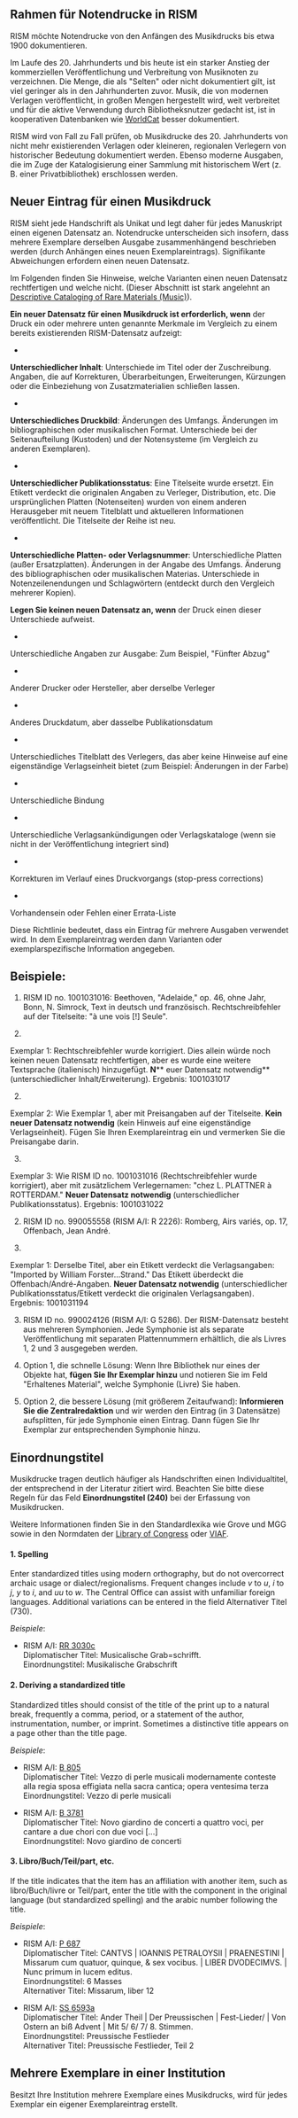 ## **Rahmen für Notendrucke in RISM**

RISM möchte Notendrucke von den Anfängen des Musikdrucks bis etwa 1900 dokumentieren.

Im Laufe des 20. Jahrhunderts und bis heute ist ein starker Anstieg der kommerziellen Veröffentlichung und Verbreitung von Musiknoten zu verzeichnen. Die Menge, die als "Selten" oder nicht dokumentiert gilt, ist viel geringer als in den Jahrhunderten zuvor. Musik, die von modernen Verlagen veröffentlicht, in großen Mengen hergestellt wird, weit verbreitet und für die aktive Verwendung durch Bibliotheksnutzer gedacht ist, ist in kooperativen Datenbanken wie [WorldCat](http://www.worldcat.org/) besser dokumentiert.

RISM wird von Fall zu Fall prüfen, ob Musikdrucke des 20. Jahrhunderts von nicht mehr existierenden Verlagen oder kleineren, regionalen Verlegern von historischer Bedeutung dokumentiert werden. Ebenso moderne Ausgaben, die im Zuge der Katalogisierung einer Sammlung mit historischem Wert (z. B. einer Privatbibliothek) erschlossen werden.  

## **Neuer Eintrag für einen Musikdruck**

RISM sieht jede Handschrift als Unikat und legt daher für jedes Manuskript einen eigenen Datensatz an. Notendrucke unterscheiden sich insofern, dass mehrere Exemplare derselben Ausgabe zusammenhängend beschrieben werden (durch Anhängen eines neuen Exemplareintrags). Signifikante Abweichungen erfordern einen neuen Datensatz.

Im Folgenden finden Sie Hinweise, welche Varianten einen neuen Datensatz rechtfertigen und welche nicht. (Dieser Abschnitt ist stark angelehnt an [Descriptive Cataloging of Rare Materials (Music)](http://http//rbms.info/dcrm/)).

**Ein neuer Datensatz für einen Musikdruck ist erforderlich, wenn** der Druck ein oder mehrere unten genannte Merkmale im Vergleich zu einem bereits existierenden RISM-Datensatz aufzeigt:

-

**Unterschiedlicher Inhalt**: Unterschiede im Titel oder der Zuschreibung. Angaben, die auf Korrekturen, Überarbeitungen, Erweiterungen, Kürzungen oder die Einbeziehung von Zusatzmaterialien schließen lassen.

-

**Unterschiedliches Druckbild**: Änderungen des Umfangs. Änderungen im bibliographischen oder musikalischen Format. Unterschiede bei der Seitenaufteilung (Kustoden) und der Notensysteme (im Vergleich zu anderen Exemplaren).

-

**Unterschiedlicher Publikationsstatus**: Eine Titelseite wurde ersetzt. Ein Etikett verdeckt die originalen Angaben zu Verleger, Distribution, etc. Die ursprünglichen Platten (Notenseiten) wurden von einem anderen Herausgeber mit neuem Titelblatt und aktuelleren Informationen veröffentlicht. Die Titelseite der Reihe ist neu.

-

**Unterschiedliche Platten- oder Verlagsnummer**: Unterschiedliche Platten (außer Ersatzplatten). Änderungen in der Angabe des Umfangs. Änderung des bibliographischen oder musikalischen Materias. Unterschiede in Notenzeilenendungen und Schlagwörtern (entdeckt durch den Vergleich mehrerer Kopien).

**Legen Sie keinen neuen Datensatz an, wenn** der Druck einen dieser Unterschiede aufweist.

-

Unterschiedliche Angaben zur Ausgabe: Zum Beispiel, "Fünfter Abzug"

-

Anderer Drucker oder Hersteller, aber derselbe Verleger

-

Anderes Druckdatum, aber dasselbe Publikationsdatum

-

Unterschiedliches Titelblatt des Verlegers, das aber keine Hinweise auf eine eigenständige Verlagseinheit bietet (zum Beispiel: Änderungen in der Farbe)

-

Unterschiedliche Bindung

-

Unterschiedliche Verlagsankündigungen oder Verlagskataloge (wenn sie nicht in der Veröffentlichung integriert sind)

-

Korrekturen im Verlauf eines Druckvorgangs (stop-press corrections)

-

Vorhandensein oder Fehlen einer Errata-Liste



Diese Richtlinie bedeutet, dass ein Eintrag für mehrere Ausgaben verwendet wird. In dem Exemplareintrag werden dann Varianten oder exemplarspezifische Information angegeben.

## Beispiele:

1. RISM ID no. 1001031016: Beethoven, "Adelaide," op. 46, ohne Jahr, Bonn, N. Simrock, Text in deutsch und französisch. Rechtschreibfehler auf der Titelseite: "à une vois [!] Seule".

1.

Exemplar 1: Rechtschreibfehler wurde korrigiert. Dies allein würde noch keinen neuen Datensatz rechtfertigen, aber es wurde eine weitere Textsprache (italienisch) hinzugefügt. **N**** euer Datensatz notwendig** (unterschiedlicher Inhalt/Erweiterung). Ergebnis: 1001031017

2.

Exemplar 2: Wie Exemplar 1, aber mit Preisangaben auf der Titelseite. **Kein neuer Datensatz notwendig** (kein Hinweis auf eine eigenständige Verlagseinheit). Fügen Sie Ihren Exemplareintrag ein und vermerken Sie die Preisangabe darin.

3.

Exemplar 3: Wie RISM ID no. 1001031016 (Rechtschreibfehler wurde korrigiert), aber mit zusätzlichem Verlegernamen: "chez L. PLATTNER à ROTTERDAM." **Neuer Datensatz notwendig** (unterschiedlicher Publikationsstatus). Ergebnis: 1001031022



2. RISM ID no. 990055558 (RISM A/I: R 2226): Romberg, Airs variés, op. 17, Offenbach, Jean André.

1.

Exemplar 1: Derselbe Titel, aber ein Etikett verdeckt die Verlagsangaben: "Imported by William Forster...Strand." Das Etikett überdeckt die Offenbach/André-Angaben. **Neuer Datensatz notwendig** (unterschiedlicher Publikationsstatus/Etikett verdeckt die originalen Verlagsangaben). Ergebnis: 1001031194



3. RISM ID no. 990024126 (RISM A/I: G 5286). Der RISM-Datensatz besteht aus mehreren Symphonien. Jede Symphonie ist als separate Veröffentlichung mit separaten Plattennummern erhältlich, die als Livres 1, 2 und 3 ausgegeben werden.

1. Option 1, die schnelle Lösung: Wenn Ihre Bibliothek nur eines der Objekte hat, **fügen Sie Ihr Exemplar hinzu** und notieren Sie im Feld "Erhaltenes Material", welche Symphonie (Livre) Sie haben.   
2. Option 2, die bessere Lösung (mit größerem Zeitaufwand): **Informieren Sie die Zentralredaktion** und wir werden den Eintrag (in 3 Datensätze) aufsplitten, für jede Symphonie einen Eintrag. Dann fügen Sie Ihr Exemplar zur entsprechenden Symphonie hinzu.


## Einordnungstitel
Musikdrucke tragen deutlich häufiger als Handschriften einen Individualtitel, der entsprechend in der Literatur zitiert wird. Beachten Sie bitte diese Regeln für das Feld **Einordnungstitel (240)** bei der Erfassung von Musikdrucken.  

Weitere Informationen finden Sie in den Standardlexika wie Grove und MGG sowie in den Normdaten der [Library of Congress](http://id.loc.gov/authorities/names.html) oder [VIAF](http://www.viaf.org/).   


#### 1. Spelling
Enter standardized titles using modern orthography, but do not overcorrect archaic usage or dialect/regionalisms. Frequent changes include _v_ to _u_, _i_ to _j_, _y_ to _i_, and _uu_ to _w_. The Central Office can assist with unfamiliar foreign languages. Additional variations can be entered in the field Alternativer Titel (730).  

_Beispiele_:  

- RISM A/I: [RR 3030c](http://muscat.rism.info/admin/sources/991009151)  
Diplomatischer Titel: Musicalische Grab=schrifft.  
Einordnungstitel: Musikalische Grabschrift  

####   

#### 2. Deriving a standardized title
Standardized titles should consist of the title of the print up to a natural break, frequently a comma, period, or a statement of the author, instrumentation, number, or imprint. Sometimes a distinctive title appears on a page other than the title page.  

_Beispiele_:  


- RISM A/I: [B 805](http://muscat.rism.info/admin/sources/990003743)  
Diplomatischer Titel: Vezzo di perle musicali modernamente conteste alla regia sposa effigiata nella sacra cantica; opera ventesima terza  
Einordnungstitel: Vezzo di perle musicali  

- RISM A/I: [B 3781](http://muscat.rism.info/admin/sources/990006458)  
Diplomatischer Titel: Novo giardino de concerti a quattro voci, per cantare a due chori con due voci [...]  
Einordnungstitel:  Novo giardino de concerti  



#### 3. Libro/Buch/Teil/part, etc.
If the title indicates that the item has an affiliation with another item, such as libro/Buch/livre or Teil/part, enter the title with the component in the original language (but standardized spelling) and the arabic number following the title.   

_Beispiele_:  

- RISM A/I: [P 687](http://muscat.rism.info/admin/sources/990048285)  
Diplomatischer Titel: CANTVS | IOANNIS PETRALOYSII | PRAENESTINI | Missarum cum quatuor, quinque, & sex vocibus. | LIBER DVODECIMVS. | Nunc primum in lucem editus.  
Einordnungstitel: 6 Masses  
Alternativer Titel: Missarum, liber 12  

- RISM A/I: [SS 6593a](http://muscat.rism.info/admin/sources/993000147)  
Diplomatischer Titel: Ander Theil | Der Preussischen | Fest-Lieder/ | Von Ostern an biß Advent | Mit 5/ 6/ 7/ 8. Stimmen.  
Einordnungstitel: Preussische Festlieder  
Alternativer Titel: Preussische Festlieder, Teil 2

## **Mehrere Exemplare in einer Institution** 

Besitzt Ihre Institution mehrere Exemplare eines Musikdrucks, wird für jedes Exemplar ein eigener Exemplareintrag erstellt.
